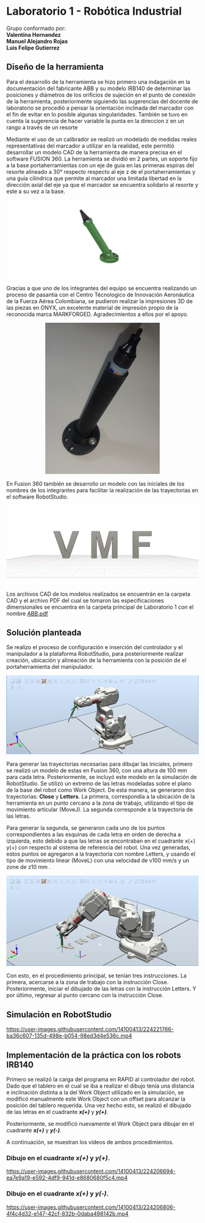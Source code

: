 # Laboratorio 1 - Robótica Industrial

Grupo conformado por: <br>
__Valentina Hernandez__ <br>
__Manuel Alejandro Rojas__ <br>
__Luis Felipe Gutierrez__ <br>

## Diseño de la herramienta

Para el desarrollo de la herramienta se hizo primero una indagación en la documentación del fabricante ABB y su modelo IRB140 de determinar las posiciones y diámetros de los orificios de sujeción en el punto de conexión de la herramienta, posteriormente siguiendo las sugerencias del docente de laboratorio se procedió a pensar la orientación inclinada del marcador con el fin de evitar en lo posible algunas singularidades. También se tuvo en cuenta la sugerencia de hacer variable la punta en la direccion z en un rango a través de un resorte 

Mediante el uso de un calibrador se realizó un modelado de medidas reales representativas del marcador a utilizar en la realidad, este permitió desarrollar un modelo CAD de la herramienta de manera precisa en el software FUSION 360. La herramienta se dividió en 2 partes, un soporte fijo a la base portaherramientas con un eje de guia en las primeras espiras del resorte alineado a 30° respecto respecto al eje z de el portaherramientas y una guia cilindrica que permite al marcador una limitada libertad en la dirección axial del eje ya que el marcador se encuentra solidario al resorte y este a su vez a la base.

![CAD de la Herramienta](./Multimedia/Herramienta_CAD.png "Herramienta Diseñada")

Gracias a que uno de los integrantes del equipo se encuentra realizando un proceso de pasantia con el Centro Técnologico de Innovación Aeronáutica de la Fuerza Aérea Colombiana, se pudieron realizar la impresiones 3D de las piezas en ONYX, un excelente material de impresión propio de la reconocida marca MARKFORGED. Agradecimientos a ellos por el apoyo.

<div>
<p align = 'center'>
<img src="./Multimedia/Herramienta.jpg" alt="Ensamble herramienta de trabajo" width="300px">
</p>
</div>

En Fusion 360 también se desarrollo un modelo con las iniciales de los nombres de los integrantes para facilitar la realización de las trayectorias en el software RobotStudio.

![Modelo 3D de las iniciales](./Multimedia/Iniciales.png "Modelo 3D de las iniciales")

Los archivos CAD de los modelos realizados se encuentrán en la carpeta CAD y el archivo PDF del cual se tomaron las especificaciones dimensionales se encuentra en la carpeta principal de Laboratorio 1 con el nombre [ABB.pdf](./Documentos/ABB.pdf)

## Solución planteada

Se realizo el proceso de configuración e inserción del controlador y el manipulador a la plataforma RobotStudio, para posteriormente realizar creación, ubicación y alineación de la herramienta con la posición de el portaherramienta del manipulador.

<div>
<p align = 'center'>
<img src="/Multimedia/Manipulador.png" alt="Manipulador con herramienta" width="600px">
</p>
</div>

Para generar las trayectorias necesarias para dibujar las iniciales, primero se realizó un modelo de estas en Fusion 360, con una altura de 100 mm para cada letra. Posteriormente, se incluyó este modelo en la simulación de RobotStudio. Se utilizó un extremo de las letras modeladas sobre el plano de la base del robot como Work Object. De esta manera, se generaron dos trayectorias: __Close__ y __Letters__. La primera, correspondía a la ubicación de la herramienta en un punto cercano a la zona de trabajo, utilizando el tipo de movimiento articular (MoveJ). La segunda corresponde a la trayectoria de las letras.

Para generar la segunda, se generaron cada uno de los puntos correspondientes a las esquinas de cada letra en orden de derecha a izquierda, esto debido a que las letras se encontraban en el cuadrante x(+) y(+) con respecto al sistema de referencia del robot. Una vez generadas, estos puntos se agregaron a la trayectoria con nombre Letters, y usando el tipo de movimiento linear (MoveL) con una velocidad de v100 mm/s y un zone de z10 mm . 

<div>
<p align = 'center'>
<img src="/Multimedia/Trayectoria.png" alt="Manipulador en un punto de la trayectoria" width="600px">
</p>
</div>

Con esto, en el procedimiento principal, se tenían tres instrucciones. La primera, acercarse a la zona de trabajo con la instrucción Close. Posteriormente, iniciar el dibujado de las letras con la instrucción Letters. Y por último, regresar al punto cercano con la instrucción Close.

## Simulación en RobotStudio

https://user-images.githubusercontent.com/14100413/224221766-ba36c607-135d-498e-b054-98ed3d4e536c.mp4

## Implementación de la práctica con los robots IRB140

Primero se realizó la carga del programa en RAPID al controlador del robot. Dado que el tablero en el cual se iba a realizar el dibujo tenía una distancia e inclinación distinta a la del Work Object utilizado en la simulación, se modificó manualmente este Work Object con un offset para alcanzar la posición del tablero requerida. Una vez hecho esto, se realizó el dibujado de las letras en el cuadrante **_x(+)_** y **_y(+)_**.

Posteriormente, se modificó nuevamente el Work Object para dibujar en el cuadrante **_x(+)_** y **_y(-)_**. 

A continuación, se muestran los vídeos de ambos procedimientos.

### Dibujo en el cuadrante **_x(+)_** y **_y(+)_**.

https://user-images.githubusercontent.com/14100413/224206694-ea7e9a19-e592-4df9-941d-e8680680f5c4.mp4

### Dibujo en el cuadrante **_x(+)_** y **_y(-)_**. 

https://user-images.githubusercontent.com/14100413/224206806-4f4c4d32-e147-42cf-832b-0daba498142b.mp4



